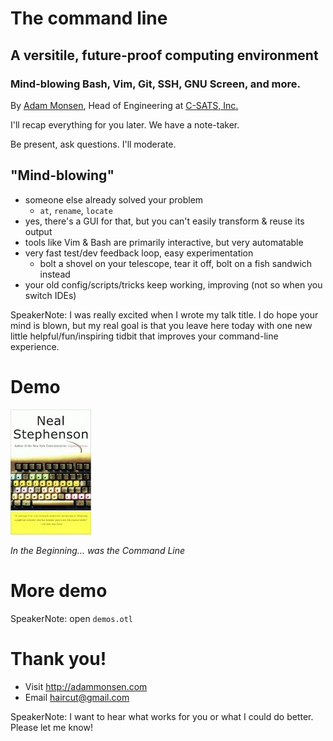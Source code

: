 # The command line

## A versitile, future-proof computing environment

### Mind-blowing Bash, Vim, Git, SSH, GNU Screen, and more.

By [Adam Monsen](http://adammonsen.com), Head of Engineering at [C-SATS,
Inc.](https://csats.com)



I'll recap everything for you later. We have a note-taker.

Be present, ask questions. I'll moderate.



## "Mind-blowing"

* someone else already solved your problem
    * `at`, `rename`, `locate`
* yes, there's a GUI for that, but you can't easily transform & reuse its
  output
* tools like Vim & Bash are primarily interactive, but very automatable
* very fast test/dev feedback loop, easy experimentation
    * bolt a shovel on your telescope, tear it off, bolt on a fish sandwich
      instead
* your old config/scripts/tricks keep working, improving (not so when you
  switch IDEs)

SpeakerNote: I was really excited when I wrote my talk title. I do hope your
mind is blown, but my real goal is that you leave here today with one new
little helpful/fun/inspiring tidbit that improves your command-line experience.



# Demo

[![Book cover for In the Beginning... was the Command Line](./command-line-book.jpg)](http://www.cryptonomicon.com/beginning.html)

_In the Beginning... was the Command Line_



# More demo

SpeakerNote: open `demos.otl`



# Thank you!

* Visit <http://adammonsen.com>
* Email <haircut@gmail.com>

SpeakerNote: I want to hear what works for you or what I could do better.
Please let me know!
